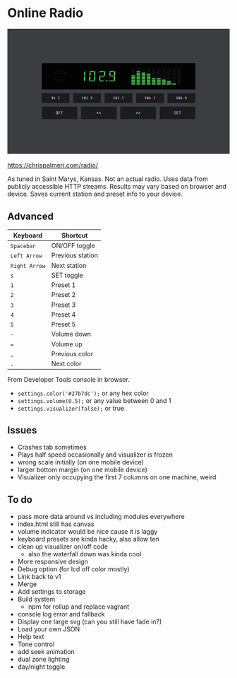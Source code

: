 # Online Radio

![screenshot](dist/img/screencast.gif)

https://chrispalmeri.com/radio/

As tuned in Saint Marys, Kansas. Not an actual radio. Uses data from publicly accessible HTTP streams. Results may vary based on browser and device. Saves current station and preset info to your device.

## Advanced

Keyboard | Shortcut
---|---
`Spacebar` | ON/OFF toggle
`Left Arrow` | Previous station
`Right Arrow` | Next station
`s` | SET toggle
`1` | Preset 1
`2` | Preset 2
`3` | Preset 3
`4` | Preset 4
`5` | Preset 5
`-` | Volume down
`=` | Volume up
`,` | Previous color
`.` | Next color

From Developer Tools console in browser.

  * `settings.color('#27b7dc');` or any hex color
  * `settings.volume(0.5);` or any value between 0 and 1
  * `settings.visualizer(false);` or true

## Issues

  * Crashes tab sometimes
  * Plays half speed occasionally and visualizer is frozen
  * wrong scale initially (on one mobile device)
  * larger bottom margin (on one mobile device)
  * Visualizer only occupying the first 7 columns on one machine, weird

## To do

  * pass more data around vs including modules everywhere
  * index.html still has canvas
  * volume indicator would be nice cause it is laggy
  * keyboard presets are kinda hacky, also allow ten
  * clean up visualizer on/off code
    * also the waterfall down was kinda cool
  * More responsive design
  * Debug option (for lcd off color mostly)
  * Link back to v1
  * Merge
  * Add settings to storage
  * Build system
    * npm for rollup and replace vagrant
  * console log error and fallback
  * Display one large svg (can you still have fade in?)
  * Load your own JSON
  * Help text
  * Tone control
  * add seek animation
  * dual zone lighting
  * day/night toggle

